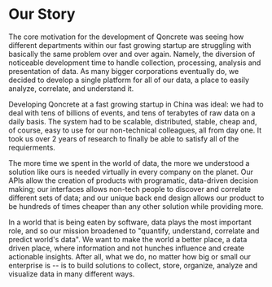 # Our Story

The core motivation for the development of Qoncrete was seeing how different departments within our fast growing startup are struggling with basically the same problem over and over again. Namely, the diversion of noticeable development time to handle collection, processing, analysis and presentation of data. As many bigger corporations eventually do, we decided to develop a single platform for all of our data, a place to easily analyze, correlate, and understand it.

Developing Qoncrete at a fast growing startup in China was ideal: we had to deal with tens of billions of events, and tens of terabytes of raw data on a daily basis. The system had to be scalable, distributed, stable, cheap and, of course, easy to use for our non-technical colleagues, all from day one. It took us over 2 years of research to finally be able to satisfy all of the requierments.

The more time we spent in the world of data, the more we understood a solution like ours is needed virtually in every company on the planet. Our APIs allow the creation of products with programatic, data-driven decision making; our interfaces allows non-tech people to discover and correlate different sets of data; and our unique back end design allows our product to be hundreds of times cheaper than any other solution while providing more.

In a world that is being eaten by software, data plays the most important role, and so our mission broadened to "quantify, understand, correlate and predict world's data". We want to make the world a better place, a data driven place, where information and not hunches influence and create actionable insights. After all, what we do, no matter how big or small our enterprise is -- is to build solutions to collect, store, organize, analyze and visualize data in many different ways.